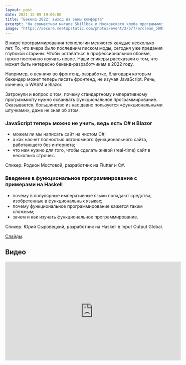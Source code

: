 ```yaml
---
layout: post
date: 2021-12-09 19:00:00
title: "Бекенд 2022: выход из зоны комфорта"
excerpt: "На совместном митапе Skillbox и Московского клуба программистов мы узнали, что ещё можно изучить бекенд-разработчику."
image: "https://secure.meetupstatic.com/photos/event/2/5/7/e/clean_500589598.jpeg"
---
```


В мире программирования технологии меняются каждые несколько лет. То, что вчера было последним писком моды, сегодня уже предания глубокой старины. Чтобы оставаться в профессиональной обойме, нужно постоянно изучать новое. Наши спикеры рассказали о том, что может быть интересно бекенд-разработчикам в 2022 году.

Например, о веяниях во фронтенд-разработке, благодаря которым бекендер может теперь писать фронтенд, не изучая JavaScript. Речь, конечно, о WASM и Blazor.

Затронули и вопрос о том, почему стандартному императивному программисту нужно осваивать функциональное программирование. Оказывается, большинство из нас давно пользуется «функциональными штучками», даже не зная об этом.

### JavaScript теперь можно не учить, ведь есть C# и Blazor

* можем ли мы написать сайт на чистом C#;
* а как насчет полностью автономного функционального сайта, работающего без интернета;
* что нам нужно для того, чтобы сделать живой (real-time) сайт в несколько строчек.

Спикер: Родион Мостовой, разработчик на Flutter и C#.

### Введение в функциональное программирование с примерами на Haskell

* почему в популярные императивные языки попадают средства, изобретенные в функциональных языках;
* почему функциональное программирование кажется таким сложным;
* зачем и как изучать функциональное программирование.

Спикер: Юрий Сыровецкий, разработчик на Haskell в Input Output Global.

[Слайды](/downloads/why-functional-programming/index.html).

## Видео

<div class="video">
    <iframe width="560" height="315" src="https://www.youtube.com/embed/rSKzxQ_7mv4" title="YouTube video player" frameborder="0" allow="accelerometer; autoplay; clipboard-write; encrypted-media; gyroscope; picture-in-picture" allowfullscreen></iframe>
</div>

